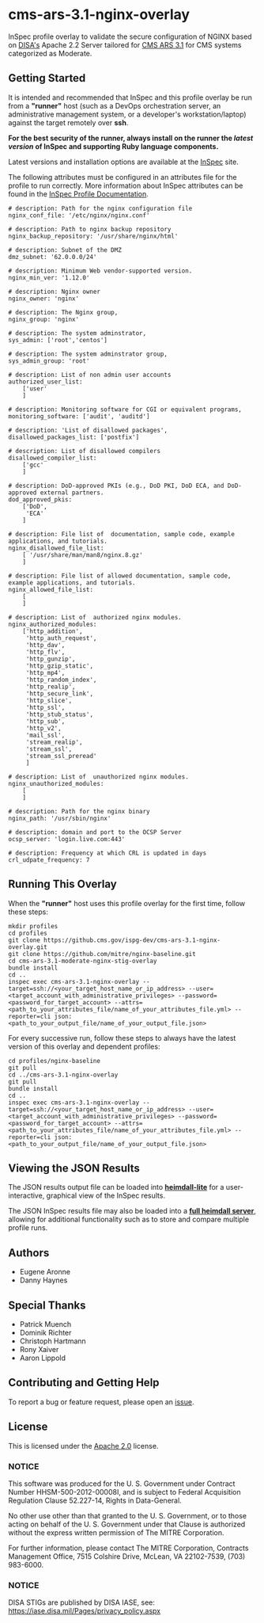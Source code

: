 # cms-ars-3.1-nginx-overlay
InSpec profile overlay to validate the secure configuration of NGINX based on [DISA's](https://iase.disa.mil/stigs/Pages/index.aspx) Apache 2.2 Server tailored for [CMS ARS 3.1](https://www.cms.gov/Research-Statistics-Data-and-Systems/CMS-Information-Technology/InformationSecurity/Info-Security-Library-Items/ARS-31-Publication.html) for CMS systems categorized as Moderate.

## Getting Started  
It is intended and recommended that InSpec and this profile overlay be run from a __"runner"__ host (such as a DevOps orchestration server, an administrative management system, or a developer's workstation/laptop) against the target remotely over __ssh__.

__For the best security of the runner, always install on the runner the _latest version_ of InSpec and supporting Ruby language components.__ 

Latest versions and installation options are available at the [InSpec](http://inspec.io/) site.

The following attributes must be configured in an attributes file for the profile to run correctly. More information about InSpec attributes can be found in the [InSpec Profile Documentation](https://www.inspec.io/docs/reference/profiles/).

```
# description: Path for the nginx configuration file
nginx_conf_file: '/etc/nginx/nginx.conf'

# description: Path to nginx backup repository
nginx_backup_repository: '/usr/share/nginx/html'

# description: Subnet of the DMZ
dmz_subnet: '62.0.0.0/24'

# description: Minimum Web vendor-supported version.
nginx_min_ver: '1.12.0'

# description: Nginx owner
nginx_owner: 'nginx'

# description: The Nginx group,
nginx_group: 'nginx'

# description: The system adminstrator,
sys_admin: ['root','centos']

# description: The system adminstrator group,
sys_admin_group: 'root'

# description: List of non admin user accounts
authorized_user_list:
    ['user'
    ]

# description: Monitoring software for CGI or equivalent programs,
monitoring_software: ['audit', 'auditd']

# description: 'List of disallowed packages',
disallowed_packages_list: ['postfix']

# description: List of disallowed compilers
disallowed_compiler_list:
    ['gcc'
    ]

# description: DoD-approved PKIs (e.g., DoD PKI, DoD ECA, and DoD-approved external partners.
dod_approved_pkis:
    ['DoD',
     'ECA'
    ]

# description: File list of  documentation, sample code, example applications, and tutorials.
nginx_disallowed_file_list:
    [ '/usr/share/man/man8/nginx.8.gz'
    ]

# description: File list of allowed documentation, sample code, example applications, and tutorials.
nginx_allowed_file_list:
    [
    ]

# description: List of  authorized nginx modules.
nginx_authorized_modules:
    ['http_addition',
     'http_auth_request',
     'http_dav',
     'http_flv',
     'http_gunzip',
     'http_gzip_static',
     'http_mp4',
     'http_random_index',
     'http_realip',
     'http_secure_link',
     'http_slice',
     'http_ssl',
     'http_stub_status',
     'http_sub',
     'http_v2',
     'mail_ssl',
     'stream_realip',
     'stream_ssl',
     'stream_ssl_preread'
     ]

# description: List of  unauthorized nginx modules.
nginx_unauthorized_modules:
    [
    ]

# description: Path for the nginx binary
nginx_path: '/usr/sbin/nginx'

# description: domain and port to the OCSP Server
ocsp_server: 'login.live.com:443'

# description: Frequency at which CRL is updated in days
crl_udpate_frequency: 7
```

## Running This Overlay
When the __"runner"__ host uses this profile overlay for the first time, follow these steps: 

```
mkdir profiles
cd profiles
git clone https://github.cms.gov/ispg-dev/cms-ars-3.1-nginx-overlay.git
git clone https://github.com/mitre/nginx-baseline.git
cd cms-ars-3.1-moderate-nginx-stig-overlay
bundle install
cd ..
inspec exec cms-ars-3.1-nginx-overlay --target=ssh://<your_target_host_name_or_ip_address> --user=<target_account_with_administrative_privileges> --password=<password_for_target_account> --attrs= <path_to_your_attributes_file/name_of_your_attributes_file.yml> --reporter=cli json:<path_to_your_output_file/name_of_your_output_file.json> 

```

For every successive run, follow these steps to always have the latest version of this overlay and dependent profiles:

```
cd profiles/nginx-baseline
git pull
cd ../cms-ars-3.1-nginx-overlay
git pull
bundle install
cd ..
inspec exec cms-ars-3.1-nginx-overlay --target=ssh://<your_target_host_name_or_ip_address> --user=<target_account_with_administrative_privileges> --password=<password_for_target_account> --attrs= <path_to_your_attributes_file/name_of_your_attributes_file.yml> --reporter=cli json:<path_to_your_output_file/name_of_your_output_file.json>  
```

## Viewing the JSON Results

The JSON results output file can be loaded into __[heimdall-lite](https://mitre.github.io/heimdall-lite/)__ for a user-interactive, graphical view of the InSpec results. 

The JSON InSpec results file may also be loaded into a __[full heimdall server](https://github.com/mitre/heimdall)__, allowing for additional functionality such as to store and compare multiple profile runs.

## Authors
* Eugene Aronne
* Danny Haynes

## Special Thanks
* Patrick Muench 
* Dominik Richter
* Christoph Hartmann
* Rony Xaiver
* Aaron Lippold


## Contributing and Getting Help
To report a bug or feature request, please open an [issue](https://github.cms.gov/ispg-dev/cms-ars-3.1-moderate-nginx-stig-overlay/issues).

## License
This is licensed under the [Apache 2.0](https://www.apache.org/licenses/LICENSE-2.0) license. 

### NOTICE  

This software was produced for the U. S. Government under Contract Number HHSM-500-2012-00008I, and is subject to Federal Acquisition Regulation Clause 52.227-14, Rights in Data-General.  

No other use other than that granted to the U. S. Government, or to those acting on behalf of the U. S. Government under that Clause is authorized without the express written permission of The MITRE Corporation.

For further information, please contact The MITRE Corporation, Contracts Management Office, 7515 Colshire Drive, McLean, VA  22102-7539, (703) 983-6000.

### NOTICE
DISA STIGs are published by DISA IASE, see: https://iase.disa.mil/Pages/privacy_policy.aspx
